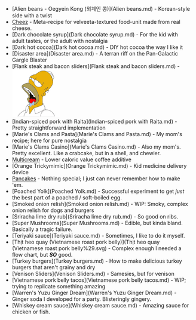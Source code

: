 
* [Alien beans - Oegyein Kong (외계인 콩)](Alien beans.md) - Korean-style side with a twist
* [Cheez](Cheez.md) - Meta-recipe for velveeta-textured food-unit made from real cheese.
* [Dark chocolate syrup](Dark chocolate syrup.md) - For the kid with adult tastes, or the adult with nostalgia
* [Dark hot cocoa](Dark hot cocoa.md) - DIY hot cocoa the way I like it
* [Disaster area](Disaster area.md) - A terran riff on the Pan-Galactic Gargle Blaster
* [Flank steak and bacon sliders](Flank steak and bacon sliders.md) - ![Dear god...](assets/homer-drool.png)
* [Indian-spiced pork with Raita](Indian-spiced pork with Raita.md) - Pretty straightforward implementation
* [Marie's Clams and Pasta](Marie's Clams and Pasta.md) - My mom's recipe; here for pure nostalgia
* [Marie's Clams Casino](Marie's Clams Casino.md) - Also my mom's.  Pretty excellent.  Like a crabcake, but in a shell, and chewier.
* [Multicream](Multicream.md) - Lower caloric value coffee additive
* [Orange Trickymimic](Orange Trickymimic.md) - Kid medicine delivery device
* [Pancakes](Pancakes.md) - Nothing special; I just can never remember how to make 'em.
* [Poached Yolk](Poached Yolk.md) - Successful experiment to get _just_ the best part of a poached / soft-boiled egg.
* [Smoked onion relish](Smoked onion relish.md) - WIP: Smoky, complex onion relish for dogs and burgers
* [Sriracha lime dry rub](Sriracha lime dry rub.md) - So good on ribs.
* [Super Mushrooms](Super Mushrooms.md) - Edible, but kinda bland.  Basically a tragic failure.
* [Teriyaki sauce](Teriyaki sauce.md) - Sometimes, I like to do it myself.
* [Thịt heo quay (Vietnamese roast pork belly)](Thịt heo quay (Vietnamese roast pork belly%29.svg) - Complex enough I needed a flow chart, but ___SO___ good.
* [Turkey burgers](Turkey burgers.md) - How to make delicious turkey burgers that aren't grainy and dry
* [Venison Sliders](Venison Sliders.md) - Samesies, but for venison
* [Vietnamese pork belly tacos](Vietnamese pork belly tacos.md) - WIP; trying to replicate something amazing
* [Warren's Yuzu Ginger Dream](Warren's Yuzu Ginger Dream.md) - Ginger soda I developed for a party.  Blisteringly gingery.
* [Whiskey cream sauce](Whiskey cream sauce.md) - Amazing sauce for chicken or fish.
